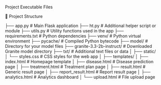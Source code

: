 Project Executable Files



📂 Project Structure




├── app.py # Main Flask application ├── ht.py # Additional helper script or module ├── utils.py # Utility functions used in the app ├── requirements.txt # Python dependencies ├── venv/ # Python virtual environment ├── pycache/ # Compiled Python bytecode ├── model/ # Directory for your model files ├── granite-3.3-2b-instruct/ # Downloaded Granite model directory ├── txt/ # Additional text files or data │ ├── static/ │ └── styles.css # CSS styles for the web app │ ├── templates/ │ ├── index.html # Homepage template │ ├── disease.html # Disease prediction page │ ├── treatment.html # Treatment plan page │ ├── result.html # Generic result page │ ├── report_result.html # Report result page │ ├── analytics.html # Analytics dashboard │ └── upload.html # File upload page
